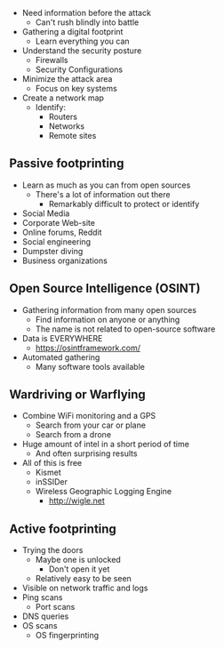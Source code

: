 - Need information before the attack
	- Can't rush blindly into battle
- Gathering a digital footprint
	- Learn everything you can
- Understand the security posture
	- Firewalls
	- Security Configurations
- Minimize the attack area
	- Focus on key systems
- Create a network map
	- Identify: 
		- Routers
		- Networks
		- Remote sites

## Passive footprinting
- Learn as much as you can from open sources
	- There's a lot of information out there
		- Remarkably difficult to protect or identify
- Social Media
- Corporate Web-site
- Online forums, Reddit
- Social engineering
- Dumpster diving
- Business organizations

## Open Source Intelligence (OSINT)
- Gathering information from many open sources
	- Find information on anyone or anything
	- The name is not related to open-source software
- Data is EVERYWHERE
	- https://osintframework.com/
- Automated gathering
	- Many software tools available

## Wardriving or Warflying
- Combine WiFi monitoring and a GPS
	- Search from your car or plane
	- Search from a drone
- Huge amount of intel in a short period of time
	- And often surprising results
- All of this is free
	- Kismet
	- inSSIDer
	- Wireless Geographic Logging Engine
		- http://wigle.net

## Active footprinting
- Trying the doors
	- Maybe one is unlocked
		- Don't open it yet
	- Relatively easy to be seen
- Visible on network traffic and logs
- Ping scans
	- Port scans
- DNS queries
- OS scans
	- OS fingerprinting

